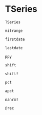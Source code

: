 # TSeries

```@docs
TSeries
```

```@docs
mitrange
```

```@docs
firstdate
```

```@docs
lastdate
```

```@docs
ppy
```

```@docs
shift
```

```@docs
shift!
```

```@docs
pct
```

```@docs
apct
```

```@docs
nanrm!
```

```@docs
@rec
```
